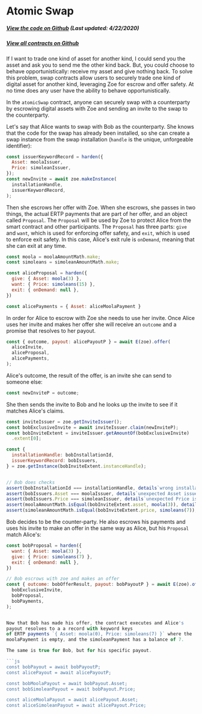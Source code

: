 # Atomic Swap

<Zoe-Version/>

##### [View the code on Github](https://github.com/Agoric/agoric-sdk/blob/958a2c0a3dec38bdba2234934119ea2c28958262/packages/zoe/src/contracts/atomicSwap.js) (Last updated: 4/22/2020)
##### [View all contracts on Github](https://github.com/Agoric/agoric-sdk/tree/master/packages/zoe/src/contracts)

If I want to trade one kind of asset for another kind, I could send
you the asset and ask you to send me the other kind back. But, you
could choose to behave opportunistically: receive my asset and give
nothing back. To solve this problem, swap contracts allow users to
securely trade one kind of digital asset for another kind, leveraging Zoe for
escrow and offer safety. At no time does any user have the ability to
behave opportunistically.

In the `atomicSwap` contract, anyone can securely swap with a counterparty by escrowing digital assets with Zoe and sending an invite to the swap to the counterparty.

Let's say that Alice wants to swap with Bob as the counterparty. She
knows that the code for the swap has already been installed, so she
can create a swap instance from the swap installation (`handle` is the
unique, unforgeable identifier):

```js
const issuerKeywordRecord = harden({
  Asset: moolaIssuer,
  Price: simoleanIssuer,
});
const newInvite = await zoe.makeInstance(
  installationHandle,
  issuerKeywordRecord,
);
```

Then she escrows her offer with Zoe. When she escrows, she passes in
two things, the actual ERTP payments that are part of her offer, and
an object called `Proposal`. The `Proposal` will be used by Zoe to
protect Alice from the smart contract and other participants. The
`Proposal` has three parts: `give` and `want`, which is used for
enforcing offer safety, and `exit`, which is used to enforce
exit safety. In this case, Alice's exit rule is `onDemand`, meaning
that she can exit at any time.

```js
const moola = moolaAmountMath.make;
const simoleans = simoleanAmountMath.make;

const aliceProposal = harden({
  give: { Asset: moola(3) },
  want: { Price: simoleans(15) },
  exit: { onDemand: null },
})

const alicePayments = { Asset: aliceMoolaPayment }
```

In order for Alice to escrow with Zoe she needs to use her invite.
Once Alice uses her invite and makes her offer she will receive an `outcome` and a
promise that resolves to her payout.

```js
const { outcome, payout: alicePayoutP } = await E(zoe).offer(
  aliceInvite,
  aliceProposal,
  alicePayments,
);
```

Alice's outcome, the result of the offer, is an invite she can send to
someone else:

```js
const newInviteP = outcome;
```

She then sends the invite to Bob and he looks up the invite to see if it matches Alice's claims.

```js
const inviteIssuer = zoe.getInviteIssuer();
const bobExclusiveInvite = await inviteIssuer.claim(newInviteP);
const bobInviteExtent = inviteIssuer.getAmountOf(bobExclusiveInvite)
  .extent[0];

const {
  installationHandle: bobInstallationId,
  issuerKeywordRecord: bobIssuers,
} = zoe.getInstance(bobInviteExtent.instanceHandle);


// Bob does checks
assert(bobInstallationId === installationHandle, details`wrong installation`);
assert(bobIssuers.Asset === moolaIssuer, details`unexpected Asset issuer`);
assert(bobIssuers.Price === simoleanIssuer, details`unexpected Price issuer`);
assert(moolaAmountMath.isEqual(bobInviteExtent.asset, moola(3)), details`wrong asset`);
assert(simoleanAmountMath.isEqual(bobInviteExtent.price, simoleans(7)), details`wrong price`);
```

Bob decides to be the counter-party. He also escrows his payments and uses his invite to
make an offer in the same way as Alice, but his `Proposal` match Alice's:

```js
const bobProposal = harden({
  want: { Asset: moola(3) },
  give: { Price: simoleans(7) },
  exit: { onDemand: null },
})

// Bob escrows with zoe and makes an offer
const { outcome: bobOfferResult, payout: bobPayoutP } = await E(zoe).offer(
  bobExclusiveInvite,
  bobProposal,
  bobPayments,
);


Now that Bob has made his offer, the contract executes and Alice's
payout resolves to a a record with keyword keys
of ERTP payments `{ Asset: moola(0), Price: simoleans(7) }` where the
moolaPayment is empty, and the simoleanPayment has a balance of 7.

The same is true for Bob, but for his specific payout.

```js
const bobPayout = await bobPayoutP;
const alicePayout = await alicePayoutP;

const bobMoolaPayout = await bobPayout.Asset;
const bobSimoleanPayout = await bobPayout.Price;

const aliceMoolaPayout = await alicePayout.Asset;
const aliceSimoleanPayout = await alicePayout.Price;
```
